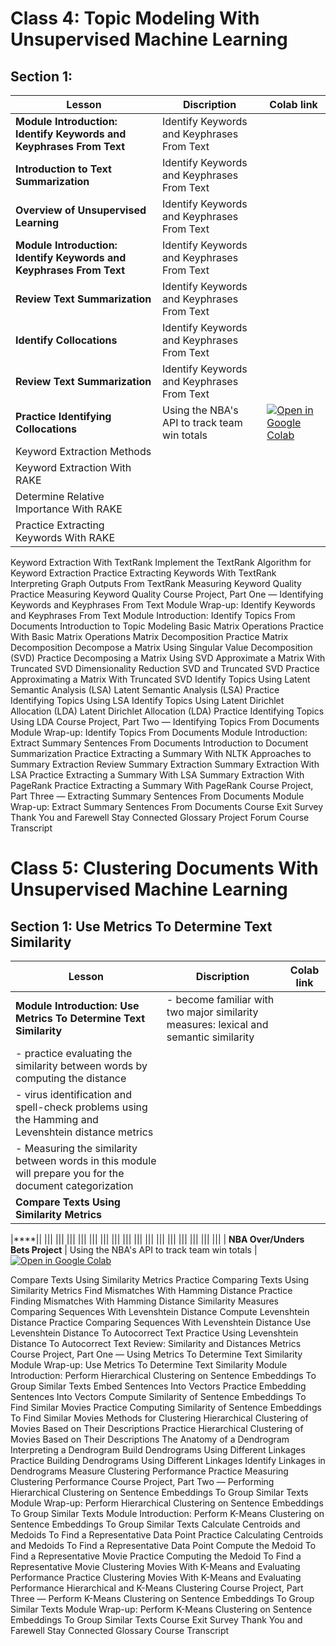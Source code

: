 
# Class 4: Topic Modeling With Unsupervised Machine Learning

## Section 1: 

| Lesson          |         Discription                                | Colab link    |
|-------------------|----------------------------------------------|------|
| **Module Introduction: Identify Keywords and Keyphrases From Text**   | Identify Keywords and Keyphrases From Text    |                                  
| **Introduction to Text Summarization**   | Identify Keywords and Keyphrases From Text    |                                  |
| **Overview of Unsupervised Learning**   | Identify Keywords and Keyphrases From Text    |                                  |
| **Module Introduction: Identify Keywords and Keyphrases From Text**   | Identify Keywords and Keyphrases From Text    |                                  
| **Review Text Summarization**   | Identify Keywords and Keyphrases From Text    |                                  |
| **Identify Collocations**   | Identify Keywords and Keyphrases From Text    |                                  |
| **Review Text Summarization**   | Identify Keywords and Keyphrases From Text    |                                  |
| **Practice Identifying Collocations**     | Using the NBA's API to track team win totals  |[![Open in Google Colab](https://colab.research.google.com/assets/colab-badge.svg)](https://colab.research.google.com/github/matsunagateitoku/stdp-class/blob/main/Practice_Identifying_Collocations.ipynb) 
|Keyword Extraction Methods||
|Keyword Extraction With RAKE||
|Determine Relative Importance With RAKE||
|Practice Extracting Keywords With RAKE||
Keyword Extraction With TextRank
Implement the TextRank Algorithm for Keyword Extraction
Practice Extracting Keywords With TextRank
Interpreting Graph Outputs From TextRank
Measuring Keyword Quality
Practice Measuring Keyword Quality
Course Project, Part One — Identifying Keywords and Keyphrases From Text
Module Wrap-up: Identify Keywords and Keyphrases From Text
Module Introduction: Identify Topics From Documents
Introduction to Topic Modeling
Basic Matrix Operations
Practice With Basic Matrix Operations
Matrix Decomposition
Practice Matrix Decomposition
Decompose a Matrix Using Singular Value Decomposition (SVD)
Practice Decomposing a Matrix Using SVD
Approximate a Matrix With Truncated SVD
Dimensionality Reduction
SVD and Truncated SVD
Practice Approximating a Matrix With Truncated SVD
Identify Topics Using Latent Semantic Analysis (LSA)
Latent Semantic Analysis (LSA)
Practice Identifying Topics Using LSA
Identify Topics Using Latent Dirichlet Allocation (LDA)
Latent Dirichlet Allocation (LDA)
Practice Identifying Topics Using LDA
Course Project, Part Two — Identifying Topics From Documents
Module Wrap-up: Identify Topics From Documents
Module Introduction: Extract Summary Sentences From Documents
Introduction to Document Summarization
Practice Extracting a Summary With NLTK
Approaches to Summary Extraction
Review Summary Extraction
Summary Extraction With LSA
Practice Extracting a Summary With LSA
Summary Extraction With PageRank
Practice Extracting a Summary With PageRank
Course Project, Part Three — Extracting Summary Sentences From Documents
Module Wrap-up: Extract Summary Sentences From Documents
Course Exit Survey
Thank You and Farewell
Stay Connected
Glossary
Project Forum
Course Transcript



# Class 5: Clustering Documents With Unsupervised Machine Learning
## Section 1: Use Metrics To Determine Text Similarity
| Lesson          |         Discription                                | Colab link    |
|-------------------|----------------------------------------------|------|
| **Module Introduction: Use Metrics To Determine Text Similarity**   | - become familiar with two major similarity measures: lexical and semantic similarity  |
                                                                        - practice evaluating the similarity between words by computing the distance |
                                                                        - virus identification and spell-check problems using the Hamming and Levenshtein distance metrics     |      
                                                                        - Measuring the similarity between words in this module will prepare you for the document categorization     |  |
|**Compare Texts Using Similarity Metrics**||






|****||
|||
|||
|||
|||
|||
|||
|||
|||
|||
|||
|||
|||
|||
|||
|||
|||
| **NBA Over/Unders Bets Project**     | Using the NBA's API to track team win totals  |[![Open in Google Colab](https://colab.research.google.com/assets/colab-badge.svg)](https://colab.research.google.com/github/matsunagateitoku/Portfolio/blob/main/notebooks/NBA_OU.ipynb)  




Compare Texts Using Similarity Metrics
Practice Comparing Texts Using Similarity Metrics
Find Mismatches With Hamming Distance
Practice Finding Mismatches With Hamming Distance
Similarity Measures
Comparing Sequences With Levenshtein Distance
Compute Levenshtein Distance
Practice Comparing Sequences With Levenshtein Distance
Use Levenshtein Distance To Autocorrect Text
Practice Using Levenshtein Distance To Autocorrect Text
Review: Similarity and Distances Metrics
Course Project, Part One — Using Metrics To Determine Text Similarity
Module Wrap-up: Use Metrics To Determine Text Similarity
Module Introduction: Perform Hierarchical Clustering on Sentence Embeddings To Group Similar Texts
Embed Sentences Into Vectors
Practice Embedding Sentences Into Vectors
Compute Similarity of Sentence Embeddings To Find Similar Movies
Practice Computing Similarity of Sentence Embeddings To Find Similar Movies
Methods for Clustering
Hierarchical Clustering of Movies Based on Their Descriptions
Practice Hierarchical Clustering of Movies Based on Their Descriptions
The Anatomy of a Dendrogram
Interpreting a Dendrogram
Build Dendrograms Using Different Linkages
Practice Building Dendrograms Using Different Linkages
Identify Linkages in Dendrograms
Measure Clustering Performance
Practice Measuring Clustering Performance
Course Project, Part Two — Performing Hierarchical Clustering on Sentence Embeddings To Group Similar Texts
Module Wrap-up: Perform Hierarchical Clustering on Sentence Embeddings To Group Similar Texts
Module Introduction: Perform K-Means Clustering on Sentence Embeddings To Group Similar Texts
Calculate Centroids and Medoids To Find a Representative Data Point
Practice Calculating Centroids and Medoids To Find a Representative Data Point
Compute the Medoid To Find a Representative Movie
Practice Computing the Medoid To Find a Representative Movie
Clustering Movies With K-Means and Evaluating Performance
Practice Clustering Movies With K-Means and Evaluating Performance
Hierarchical and K-Means Clustering
Course Project, Part Three — Perform K-Means Clustering on Sentence Embeddings To Group Similar Texts
Module Wrap-up: Perform K-Means Clustering on Sentence Embeddings To Group Similar Texts
Course Exit Survey
Thank You and Farewell
Stay Connected
Glossary
Course Transcript

